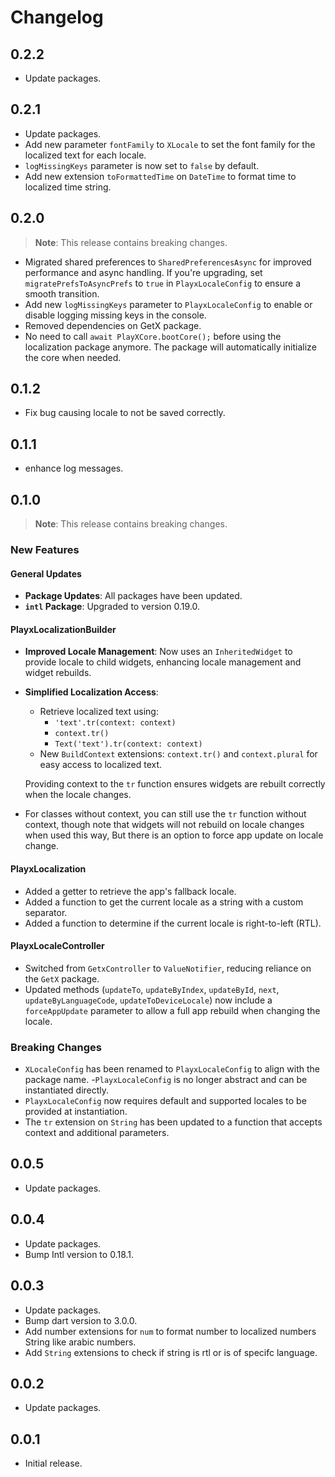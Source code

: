 # Changelog

## 0.2.2
- Update packages.

## 0.2.1
- Update packages.
- Add new parameter `fontFamily` to `XLocale` to set the font family for the localized text for each locale.
- `logMissingKeys` parameter is now set to `false` by default.
- Add new extension `toFormattedTime` on `DateTime` to format time to localized time string.


## 0.2.0
> **Note**: This release contains breaking changes.

- Migrated shared preferences to `SharedPreferencesAsync` for improved performance and async handling.  If you're upgrading, set `migratePrefsToAsyncPrefs` to `true` in `PlayxLocaleConfig` to ensure a smooth transition.
- Add new `logMissingKeys` parameter to `PlayxLocaleConfig` to enable or disable logging missing keys in the console.
- Removed dependencies on GetX package.
- No need to call `await PlayXCore.bootCore();` before using the localization package anymore. The package will automatically initialize the core when needed.

## 0.1.2
- Fix bug causing locale to not be saved correctly.

## 0.1.1
- enhance log messages.

## 0.1.0
> **Note**: This release contains breaking changes.

### New Features

#### General Updates
- **Package Updates**: All packages have been updated.
- **`intl` Package**: Upgraded to version 0.19.0.

#### PlayxLocalizationBuilder
- **Improved Locale Management**: Now uses an `InheritedWidget` to provide locale to child widgets, enhancing locale management and widget rebuilds.
- **Simplified Localization Access**:
    - Retrieve localized text using:
        - `'text'.tr(context: context)`
        - `context.tr()`
        - `Text('text').tr(context: context)`
    - New `BuildContext` extensions: `context.tr()` and `context.plural` for easy access to localized text.

  Providing context to the `tr` function ensures widgets are rebuilt correctly when the locale changes. 
- For classes without context, you can still use the `tr` function without context, though note that widgets will not rebuild on locale changes when used this way, But there is an option to force app update on locale change.

#### PlayxLocalization
- Added a getter to retrieve the app's fallback locale.
-  Added a function to get the current locale as a string with a custom separator.
- Added a function to determine if the current locale is right-to-left (RTL).

#### PlayxLocaleController
-  Switched from `GetxController` to `ValueNotifier`, reducing reliance on the `GetX` package.
-  Updated methods (`updateTo`, `updateByIndex`, `updateById`, `next`, `updateByLanguageCode`, `updateToDeviceLocale`) now include a `forceAppUpdate` parameter to allow a full app rebuild when changing the locale.

### Breaking Changes
-  `XLocaleConfig` has been renamed to `PlayxLocaleConfig` to align with the package name.
-`PlayxLocaleConfig` is no longer abstract and can be instantiated directly.
-  `PlayxLocaleConfig` now requires default and supported locales to be provided at instantiation.
-  The `tr` extension on `String` has been updated to a function that accepts context and additional parameters.

## 0.0.5
- Update packages.

## 0.0.4
- Update packages.
- Bump Intl version to 0.18.1.


## 0.0.3

- Update packages.
- Bump dart version to 3.0.0.
- Add number extensions for `num` to format number to localized numbers String like arabic numbers.
- Add `String` extensions to check if string is rtl or is of specifc language.

## 0.0.2

- Update packages.


## 0.0.1

- Initial release.
